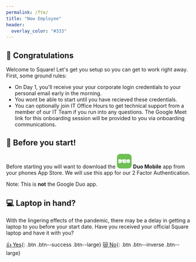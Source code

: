 ```yaml
---
permalink: /fte/
title: "New Employee"
header:
  overlay_color: "#333"
---
```

## 🎉 Congratulations
Welcome to Square! Let's get you setup so you can get to work right away. First, some ground rules:

* On Day 1, you'll receive your your corporate login credentials to your personal email early in the morning.
* You wont be able to start until you have recieved these credentials.
* You can optionally join IT Office Hours to get technical support from a member of our IT Team if you run into any questions. The Google Meet link for this onboarding session will be provided to you via onboarding communications.

## 📱 Before you start!
Before starting you will want to download the ![Duo Mobile](/assets/images/duo-icon.png) __Duo Mobile__ app from your phones App Store. We will use this app for our 2 Factor Authentication. 

Note: This is __not__ the Google Duo app.


## 💻 Laptop in hand?
With the lingering effects of the pandemic, there may be a delay in getting a laptop to you before your start date. Have you received your official Square laptop and have it with you?

[👍  Yes](/os){: .btn .btn--success .btn--large} [😿  No](/alt){: .btn .btn--inverse .btn--large}